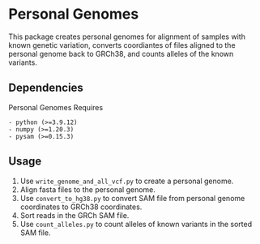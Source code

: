 # Personal Genomes
This package creates personal genomes for alignment of samples with known genetic variation, converts coordiantes of files aligned to the personal genome back to GRCh38, and counts alleles of the known variants.

## Dependencies
Personal Genomes Requires
```
- python (>=3.9.12)
- numpy (>=1.20.3)
- pysam (>=0.15.3)
```

## Usage

1) Use `write_genome_and_all_vcf.py` to create a personal genome.
2) Align fasta files to the personal genome.
3) Use `convert_to_hg38.py` to convert SAM file from personal genome coordinates to GRCh38 coordinates.
4) Sort reads in the GRCh SAM file. 
5) Use `count_alleles.py` to count alleles of known variants in the sorted SAM file.
